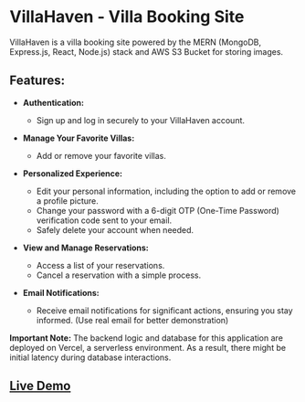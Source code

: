 # VillaHaven - Villa Booking Site

VillaHaven is a villa booking site powered by the MERN (MongoDB, Express.js, React, Node.js) stack and AWS S3 Bucket for storing images.

## Features:

- **Authentication:**
  - Sign up and log in securely to your VillaHaven account.
  
- **Manage Your Favorite Villas:**
  - Add or remove your favorite villas.

- **Personalized Experience:**
  - Edit your personal information, including the option to add or remove a profile picture.
  - Change your password with a 6-digit OTP (One-Time Password) verification code sent to your email.
  - Safely delete your account when needed.
  
- **View and Manage Reservations:**
  - Access a list of your reservations.
  - Cancel a reservation with a simple process.

- **Email Notifications:**
  - Receive email notifications for significant actions, ensuring you stay informed. (Use real email for better demonstration)

**Important Note:**
The backend logic and database for this application are deployed on Vercel, a serverless environment. As a result, there might be initial latency during database interactions.

## [Live Demo](https://villa-haven.vercel.app/)
